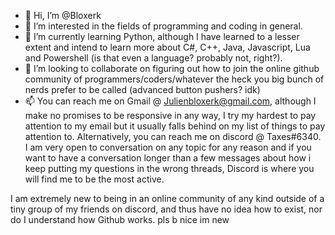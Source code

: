 - 👋 Hi, I’m @Bloxerk
- 👀 I’m interested in the fields of programming and coding in general.
- 🌱 I’m currently learning Python, although I have learned to a lesser extent and intend to learn more about C#, C++, Java, Javascript, Lua and Powershell (is that even a language? probably not, right?).
- 💞️ I’m looking to collaborate on figuring out how to join the online github community of programmers/coders/whatever the heck you big bunch of nerds prefer to be called (advanced button pushers? idk)
- 📫 You can reach me on Gmail @ Julienbloxerk@gmail.com, although I make no promises to be responsive in any way, I try my hardest to pay attention to my email but it usually falls behind on my list of things to pay attention to.
Alternatively, you can reach me on discord @ Taxes#6340. I am very open to conversation on any topic for any reason and if you want to have a conversation longer than a few messages
about how i keep putting my questions in the wrong threads, Discord is where you will find me to be the most active.

I am extremely new to being in an online community of any kind outside of a tiny group of my friends on discord, and thus have no idea how to exist, nor do I understand how Github works.
pls b nice im new
